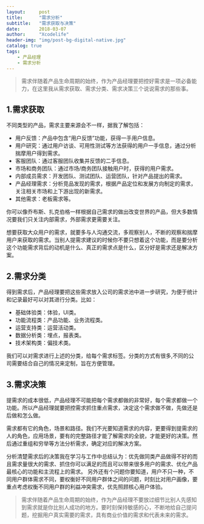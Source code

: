 ```yaml
---
layout:     post
title:      "需求分析"
subtitle:   "需求获取与决策"
date:       2018-03-07
author:     "Xcodelife"
header-img: "img/post-bg-digital-native.jpg"
catalog: true
tags:
    - 产品经理
    - 需求分析
---
```

> 需求伴随着产品生命周期的始终，作为产品经理要把控好需求是一项必备能力，在这里我从需求获取、需求分类、需求决策三个说说需求的那些事。

## 1.需求获取
不同类型的产品，需求主要来源会不一样，据我了解包括：

* 用户反馈：产品中包含“用户反馈”功能，获得一手用户信息。
* 用户研究：通过用户访谈、可用性测试等方法获得的用户一手信息，通过分析揣摩用户得到需求。
* 客服团队：通过客服团队收集并反馈的二手信息。
* 市场和商务团队：通过市场/商务团队接触用户时，获得的用户需求。
* 内部成员需求：开发团队、测试团队、运营团队，针对产品提出的需求。
* 产品经理需求：分析竞品发现的需求，根据产品定位和发展方向制定的需求，关注相关市场和上下游出现的新需求。
* 其他需求：老板需求等。

你可以像乔布斯、扎克伯格一样根据自己需求的做出改变世界的产品，但大多数情况要我们只关注内部需求，外部需求更需要关注。

想要获取大众用户的需求，就要多与人沟通交流，多观察别人，不断的观察和揣摩用户来获取的需求。当别人提需求建议的时候你不要只想着这个功能，而是要分析这个功能需求背后的动机是什么、真正的需求点是什么，区分好是需求还是解决方案。

## 2.需求分类
得到需求后，产品经理要把这些需求放入公司的需求池中进一步研究，为便于统计和记录最好可以对其进行分类。比如：

* 基础体验类：体验，UI类。
* 功能流程类：产品功能、业务流程类。
* 运营支持类：运营活动类。
* 数据分析类：埋点，报表类。
* 技术架构类：偏技术类。

我们可以对需求进行上述的分类，给每个需求标签。分类的方式有很多,不同的公司需要结合自己的情况来定制，旨在方便管理。

## 3.需求决策
提需求的成本很低，产品经理不可能把每个需求都做的非常好，每个需求都做一个功能。所以产品经理就要把控需求抓住重点需求，决定这个需求做不做，先做还是后做和怎么做。

需求都有它的角色，场景和路径。我们不光要知道需求的内容，更要得到提需求的人的角色，应用场景，要有的完整路径才能了解需求的全貌，才能更好的决策。然后通过重组和穷举等方法分析需求，确定对应的解决方案。

分析清楚需求后的决策我在学习与工作中总结认为：优先做同类产品做得不好的而且需求量很大的需求、抓住你可以满足的而且可以带来很多用户的需求、优化产品最核心的功能和主流程上的需求。
另外还有个问题你要知道，用户不只一种，不同用户群体需求不同，要权衡好不同用户群体之间的问题，时刻比对用户画像，要重点考虑权衡不同用户群的利益冲突需求，优先照顾核心用户体验。

>需求伴随着产品生命周期的始终，作为产品经理不要放过细节比别人先感知到需求就是你比别人成功的地方。要时刻保持敏感的心，不断地给自己提问题，挖掘用户真实需要的需求，具有商业价值的需求和代表未来的需求。




